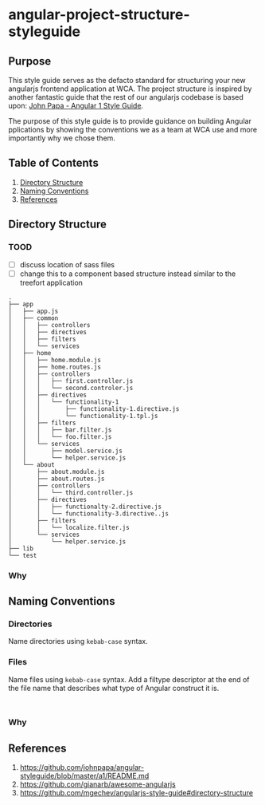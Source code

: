 # angular-project-structure-styleguide

## Purpose

This style guide serves as the defacto standard for structuring your new angularjs frontend application at WCA. The project structure is inspired by another fantastic guide that the rest of our angularjs codebase is based upon: [John Papa - Angular 1 Style Guide](https://github.com/johnpapa/angular-styleguide/blob/master/a1/README.md).

The purpose of this style guide is to provide guidance on building Angular pplications by showing the conventions we as a team at WCA use and more importantly why we chose them.

## Table of Contents

1. [Directory Structure](##directory-structure)
1. [Naming Conventions](##naming-conventions)
1. [References](##references)

## Directory Structure

### TOOD 

- [ ] discuss location of sass files
- [ ] change this to a component based structure instead similar to the treefort application

```
.
├── app
│   ├── app.js
│   ├── common
│   │   ├── controllers
│   │   ├── directives
│   │   ├── filters
│   │   └── services
│   ├── home
│   │   ├── home.module.js
│   │   ├── home.routes.js
│   │   ├── controllers
│   │   │   ├── first.controller.js
│   │   │   └── second.controler.js
│   │   ├── directives
│   │   │   └── functionality-1
│   │   │   	├── functionality-1.directive.js
│   │   │   	└── functionality-1.tpl.js
│   │   ├── filters
│   │   │   ├── bar.filter.js
│   │   │   └── foo.filter.js
│   │   └── services
│   │       ├── model.service.js
│   │       └── helper.service.js
│   └── about
│       ├── about.module.js
│       ├── about.routes.js
│       ├── controllers
│       │   └── third.controller.js
│       ├── directives
│       │   ├── functionalty-2.directive.js
│       │   └── functionality-3.directive..js
│       ├── filters
│       │   └── localize.filter.js
│       └── services
│           └── helper.service.js
├── lib
└── test
```

### Why

## Naming Conventions

### Directories 

Name directories using `kebab-case` syntax.

### Files

Name files using `kebab-case` syntax. Add a filtype descriptor at the end of the file name that describes what type of Angular construct it is.

```js
```

```js
```

### Why

## References

1. https://github.com/johnpapa/angular-styleguide/blob/master/a1/README.md
1. https://github.com/gianarb/awesome-angularjs
1. https://github.com/mgechev/angularjs-style-guide#directory-structure
